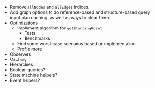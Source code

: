 - Remove `allNodes` and `allEdges` indices.
- Add graph options to do reference-based and structure-based query input plan caching, as well as ways to clear them.
- Optimizations
  - Implement algorithm for `getStartingPoint`
    - Tests
    - Benchmarks
  - Find some worst-case scenarios based on implementation
  - Profile more
- Observers
- Caching
- Hierarchies
- Boolean queries?
- State machine helpers?
- Event helpers?
